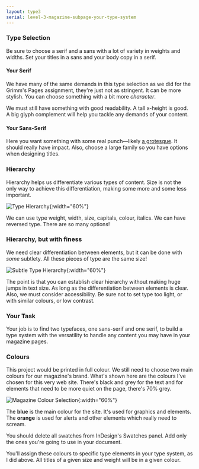 ```yaml
---
layout: type3
serial: level-3-magazine-subpage-your-type-system
---
```

### Type Selection

Be sure to choose a serif and a sans with a lot of variety in weights and widths. Set your titles in a sans and your body copy in a serif.

#### Your Serif

We have many of the same demands in this type selection as we did for the Grimm's Pages assignment, they're just not as stringent. It can be more stylish. You can choose something with a bit more *character*.

We must still have something with good readability. A tall x-height is good. A big glyph complement will help you tackle any demands of your content.

#### Your Sans-Serif

Here you want something with some real punch—likely [a grotesque](/kb/grotesque-type.html). It should really have impact. Also, choose a large family so you have options when designing titles.

### Hierarchy

Hierarchy helps us differentiate various types of content. Size is not the only way to achieve this differentiation, making some more and some less important.

![Type Hierarchy]({{site.url}}/svg/hierarchy.svg){:width="60%"}

We can use type weight, width, size, capitals, colour, italics. We can have reversed type. There are so many options!

### Hierarchy, but with finess

We need clear differentiation between elements, but it can be done with *some* subtlety. All these pieces of type are the same size!

![Subtle Type Hierarchy]({{site.url}}/svg/hierarchy-subtle.svg){:width="60%"}

The point is that you can establish clear hierarchy without making huge jumps in text size. As long as the differentiation between elements is clear. Also, we must consider accessibility. Be sure not to set type too light, or with similar colours, or low contrast.

### Your Task

Your job is to find two typefaces, one sans-serif and one serif, to build a type system with the versatility to handle any content you may have in your magazine pages.

### Colours

This project would be printed in full colour. We still need to choose two main colours for our magazine's brand. What's shown here are the colours I've chosen for this very web site. There's black and grey for the text and for elements that need to be more quiet on the page, there's 70% grey.

![Magazine Colour Selection]({{site.url}}/svg/magazine-colour-selection.svg){:width="60%"}

The <span class="blue">**blue**</span> is the main colour for the site. It's used for graphics and elements. The <span class="orange">**orange**</span> is used for alerts and other elements which really need to scream.

You should delete all swatches from InDesign's Swatches panel. Add only the ones you're going to use in your document.

You'll assign these colours to specific type elements in your type system, as I did above. All titles of a given size and weight will be in a given colour.